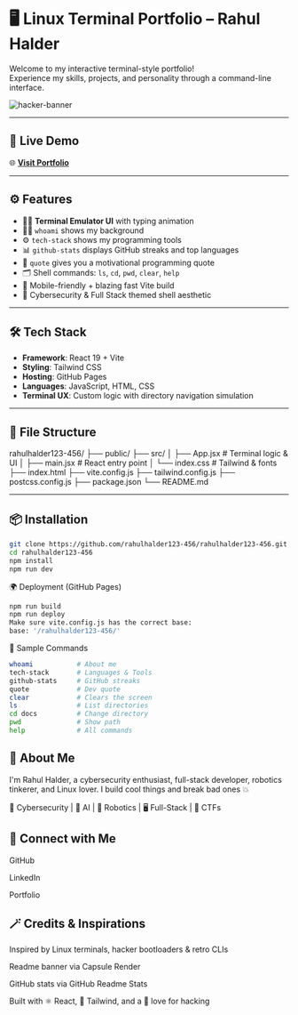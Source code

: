 # 🖥️ Linux Terminal Portfolio – Rahul Halder

Welcome to my interactive terminal-style portfolio!  
Experience my skills, projects, and personality through a command-line interface.

![hacker-banner](https://capsule-render.vercel.app/api?type=rect&color=0d0d0d&text=💀%20Rahul%20-%20Hacker%20Terminal%20💀&fontColor=00ff00&fontSize=30&height=120&animation=fadeIn)

---

## 🚀 Live Demo

🌐 **[Visit Portfolio](https://rahulhalder123-456.github.io/terminal_portfolio/)**

---

## ⚙️ Features

- 👨‍💻 **Terminal Emulator UI** with typing animation  
- 🧑‍🎓 `whoami` shows my background  
- ⚙️ `tech-stack` shows my programming tools  
- 📊 `github-stats` displays GitHub streaks and top languages  
- 💬 `quote` gives you a motivational programming quote  
- 🗂️ Shell commands: `ls`, `cd`, `pwd`, `clear`, `help`  
- 🖤 Mobile-friendly + blazing fast Vite build  
- 🔐 Cybersecurity & Full Stack themed shell aesthetic

---

## 🛠️ Tech Stack

- **Framework**: React 19 + Vite
- **Styling**: Tailwind CSS
- **Hosting**: GitHub Pages
- **Languages**: JavaScript, HTML, CSS
- **Terminal UX**: Custom logic with directory navigation simulation

---

## 📁 File Structure

rahulhalder123-456/
├── public/
├── src/
│ ├── App.jsx # Terminal logic & UI
│ ├── main.jsx # React entry point
│ └── index.css # Tailwind & fonts
├── index.html
├── vite.config.js
├── tailwind.config.js
├── postcss.config.js
├── package.json
└── README.md


---

## 📦 Installation

```bash
git clone https://github.com/rahulhalder123-456/rahulhalder123-456.git
cd rahulhalder123-456
npm install
npm run dev
```

🌍 Deployment (GitHub Pages)
```bash
npm run build
npm run deploy
Make sure vite.config.js has the correct base:
base: '/rahulhalder123-456/'
```

🤖 Sample Commands
```bash
whoami           # About me
tech-stack       # Languages & Tools
github-stats     # GitHub streaks
quote            # Dev quote
clear            # Clears the screen
ls               # List directories
cd docs          # Change directory
pwd              # Show path
help             # All commands
```

## 🧠 About Me
I'm Rahul Halder, a cybersecurity enthusiast, full-stack developer,
robotics tinkerer, and Linux lover.
I build cool things and break bad ones 💥

📌 Cybersecurity | 🧠 AI | 🤖 Robotics | 🖥️ Full-Stack | 🔐 CTFs

## 🔗 Connect with Me
GitHub

LinkedIn

Portfolio

## 🪄 Credits & Inspirations
Inspired by Linux terminals, hacker bootloaders & retro CLIs

Readme banner via Capsule Render

GitHub stats via GitHub Readme Stats

Built with ⚛️ React, 💨 Tailwind, and a 💚 love for hacking
